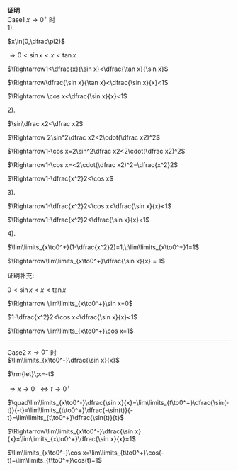 **证明**  
Case1 $x\to0^+$ 时  
$1).$  
  
$x\in(0,\dfrac\pi2)$  
  
$\Rightarrow 0<\sin x<x<\tan x$  
  
$\Rightarrow1<\dfrac{x}{\sin x}<\dfrac{\tan x}{\sin x}$  
  
$\Rightarrow\dfrac{\sin x}{\tan x}<\dfrac{\sin x}{x}<1$  
  
$\Rightarrow \cos x<\dfrac{\sin x}{x}<1$  
  
$2).$  
  
$\sin\dfrac x2<\dfrac x2$  
  
$\Rightarrow 2\sin^2\dfrac x2<2\cdot(\dfrac x2)^2$  
  
$\Rightarrow1-\cos x=2\sin^2\dfrac x2<2\cdot(\dfrac x2)^2$  
  
$\Rightarrow1-\cos x=<2\cdot(\dfrac x2)^2=\dfrac{x^2}2$  
  
$\Rightarrow1-\dfrac{x^2}2<\cos x$  
  
$3).$  
  
$\Rightarrow1-\dfrac{x^2}2<\cos x<\dfrac{\sin x}{x}<1$  
  
$\Rightarrow1-\dfrac{x^2}2<\dfrac{\sin x}{x}<1$  
  
$4).$  
  
$\lim\limits_{x\to0^+}(1-\dfrac{x^2}2)=1,\;\lim\limits_{x\to0^+}1=1$  
  
$\Rightarrow\lim\limits_{x\to0^+}\dfrac{\sin x}{x} = 1$  
  
证明补充:  
  
$0<\sin x<x<\tan x$  
  
$\Rightarrow \lim\limits_{x\to0^+}\sin x=0$  
  
$1-\dfrac{x^2}2<\cos x<\dfrac{\sin x}{x}<1$  
  
$\Rightarrow \lim\limits_{x\to0^+}\cos x=1$  
  
---  
  
Case2 $x\to0^-$ 时  
$\lim\limits_{x\to0^-}\dfrac{\sin x}{x}$  
  
$\rm{let}\;x=-t$  
  
$\Rightarrow x\to 0^- \iff t\to0^+$  
  
$\quad\lim\limits_{x\to0^-}\dfrac{\sin x}{x}=\lim\limits_{t\to0^+}\dfrac{\sin(-t)}{-t}=\lim\limits_{t\to0^+}\dfrac{-\sin(t)}{-t}=\lim\limits_{t\to0^+}\dfrac{\sin(t)}{t}$  
  
$\Rightarrow\lim\limits_{x\to0^-}\dfrac{\sin x}{x}=\lim\limits_{x\to0^+}\dfrac{\sin x}{x}=1$  
  
$\lim\limits_{x\to0^-}\cos x=\lim\limits_{t\to0^+}\cos(-t)=\lim\limits_{t\to0^+}\cos(t)=1$  
